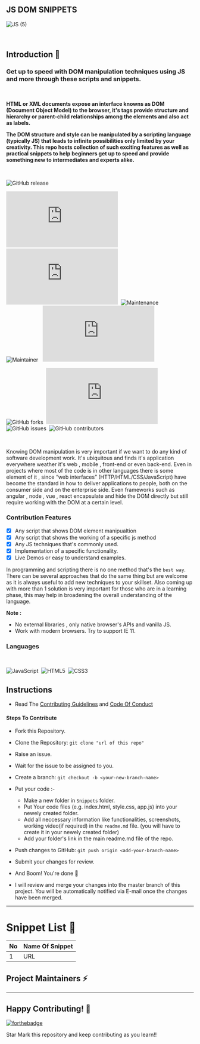 ## JS DOM SNIPPETS


![JS (5)](https://user-images.githubusercontent.com/89788120/161913757-efee9a07-14ee-4b14-a3d2-4dd958fa1b5c.png)


<!-- Gif -->
</br>

## Introduction 📜

### Get up to speed with DOM manipulation techniques using JS and more through these scripts and snippets. </b> 

</br>

<b>HTML or XML documents expose an interface knowns as DOM (Document Object Model) to the browser, it's tags provide structure and hierarchy or parent-child relationships among the elements and also act as labels. 

The DOM structure and style can be manipulated by a scripting language (typically JS) that leads to infinite possibilities only limited by your creativity. This repo hosts collection of such exciting features as well as practical snippets to help beginners get up to speed and provide something new to intermediates and experts alike.</b>

 </br>
 
 
![GitHub release](https://img.shields.io/github/release/Naereen/StrapDown.js.svg)</br>

![GitHub pull-requests merged](https://badgen.net/github/merged-prs/Naereen/Strapdown.js)&nbsp; &nbsp;![GitHub branches](https://badgen.net/github/branches/Naereen/Strapdown.js)&nbsp;&nbsp;![Maintenance](https://img.shields.io/badge/Maintained%3F-yes-green.svg) &nbsp; &nbsp; ![Maintainer](https://img.shields.io/badge/maintainer-Kaustav-blue)&nbsp; &nbsp;![GitHub license](https://badgen.net/github/license/Naereen/Strapdown.js)

![GitHub forks](https://badgen.net/github/forks/Naereen/Strapdown.js/)&nbsp;&nbsp;![GitHub stars](https://badgen.net/github/stars/Naereen/Strapdown.js)&nbsp;&nbsp;![GitHub issues](https://img.shields.io/github/issues/Naereen/StrapDown.js.svg)&nbsp;&nbsp;![GitHub contributors](https://img.shields.io/github/contributors/Naereen/badges.svg)

</br>

Knowing DOM manipulation is very important if we want to do any kind of software development work. It's ubiquitous and finds it's application everywhere weather it's  web , mobile , front-end or even back-end. Even in projects where most of the code is in other languages there is some element of it , since “web interfaces” (HTTP/HTML/CSS/JavaScript) have become the standard in how to deliver applications to people, both on the consumer side and on the enterprise side.
Even frameworks such as angular , node , vue , react encapsulate and hide the DOM directly but still require working with the DOM at a certain level.

### Contribution Features

- [x] Any script that shows DOM element manipualtion
- [x] Any script that shows the working of a specific js method
- [x] Any JS techniques that's commonly used.
- [x] Implementation of a specific functionality.
- [x] Live Demos or easy to understand examples.

In programming and scripting there is no one method that's the `best way`.
There can be several approaches that do the same thing but are welcome as it is always useful to add new techniques to your skillset.
Also coming up with more than 1 solution is very important for those who are in a learning phase, this may help in broadening the overall understanding of the language.

**Note :**
- No external libraries , only native browser's APIs and vanilla JS.
- Work with modern browsers. Try to support IE 11.

### Languages 

</br>

 <img alt="JavaScript" src="https://img.shields.io/badge/javascript%20-%23323330.svg?&style=for-the-badge&logo=javascript&logoColor=%23F7DF1E"/> &nbsp;<img alt="HTML5" src="https://img.shields.io/badge/html5%20-%23E34F26.svg?&style=for-the-badge&logo=html5&logoColor=white"/>&nbsp; <img alt="CSS3" src="https://img.shields.io/badge/css3%20-%231572B6.svg?&style=for-the-badge&logo=css3&logoColor=white"/>
 


## Instructions

- Read The [Contributing Guidelines](./Contributions.md) and [Code Of Conduct](./Code_Of_Conduct.md)

#### Steps To Contribute

- Fork this Repository.
- Clone the Repository: `git clone "url of this repo"`
- Raise an issue.
- Wait for the issue to be assigned to you.
- Create a branch: `git checkout -b <your-new-branch-name>`
- Put your code :-

  - Make a new folder in `Snippets` folder.
  - Put Your code files (e.g. index.html, style.css, app.js) into your newely created folder.
  - Add all neccessary information like functionalities, screenshots, working video(if required) in the `readme.md` file. (you will have to create it in your newely created folder)
  - Add your folder's link in the main readme.md file of the repo.

- Push changes to GitHub: `git push origin <add-your-branch-name>`
- Submit your changes for review.
- And Boom! You're done 🥳
- I will review and merge your changes into the master branch of this project. You will be automatically notified via E-mail once the changes have been merged.

---

# Snippet List 📑

| No            | Name Of Snippet                                                |  
| ------------- |:---------------------------------------------------------------| 
| 1             | URL                                                            |

<h2> Project Maintainers ⚡ </h2>
  <a href="https://github.com/kaustav202"></a>

---

## Happy Contributing! 🧡

[![forthebadge](https://forthebadge.com/images/badges/built-with-love.svg)](https://forthebadge.com)

Star Mark this repository and keep contributing as you learn!!

